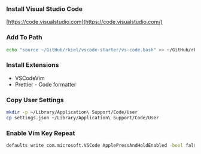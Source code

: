 ### Install Visual Studio Code

[https://code.visualstudio.com](https://code.visualstudio.com/)

### Add To Path

```bash
echo "source ~/GitHub/rkiel/vscode-starter/vs-code.bash" >> ~/GitHub/rkiel/osx-setup/dotfiles/bash_profile
```

### Install Extensions

- VSCodeVim
- Prettier - Code formatter

### Copy User Settings

```bash
mkdir -p ~/Library/Application\ Support/Code/User
cp settings.json ~/Library/Application\ Support/Code/User
```

### Enable Vim Key Repeat

```bash
defaults write com.microsoft.VSCode ApplePressAndHoldEnabled -bool false
```
